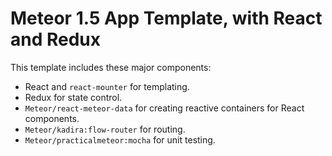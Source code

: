 # Meteor 1.5 App Template, with React and Redux

This template includes these major components:

- React and `react-mounter` for templating.
- Redux for state control.
- `Meteor/react-meteor-data` for creating reactive containers for React components.
- `Meteor/kadira:flow-router` for routing.
- `Meteor/practicalmeteor:mocha` for unit testing.
